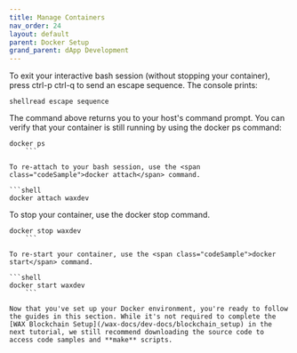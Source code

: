 ```yaml
---
title: Manage Containers
nav_order: 24
layout: default
parent: Docker Setup
grand_parent: dApp Development
---
```


To exit your interactive bash session (without stopping your container), press <span class="codeSample">ctrl-p</span> <span class="codeSample">ctrl-q</span> to send an escape sequence. The console prints:

```shellread escape sequence```

The command above returns you to your host's command prompt. You can verify that your container is still running by using the <span class="codeSample">docker ps</span> command:

```shell
docker ps
    ```

To re-attach to your bash session, use the <span class="codeSample">docker attach</span> command.

```shell
docker attach waxdev
```

To stop your container, use the <span class="codeSample">docker stop</span> command.

```shell
docker stop waxdev
    ```

To re-start your container, use the <span class="codeSample">docker start</span> command.

```shell
docker start waxdev
    ```

Now that you've set up your Docker environment, you're ready to follow the guides in this section. While it's not required to complete the [WAX Blockchain Setup](/wax-docs/dev-docs/blockchain_setup) in the next tutorial, we still recommend downloading the source code to access code samples and **make** scripts.





